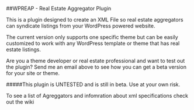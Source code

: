 ##WPREAP - Real Estate Aggregator Plugin            

This is a plugin designed to create an XML File so real estate aggregators can syndicate listings from your WordPress powered website.     

The current version only supports one specific theme but can be easily customized to work with any WordPress template or theme that has real estate listings.     

Are you a theme developer or real estate professional and want to test out the plugin? Send me an email above to see how you can get a beta version for your site or theme.    

#####This plugin is UNTESTED and is still in beta. Use at your own risk.

To see a list of Agreggators and infomration about xml specifications check out the wiki 
